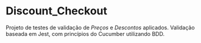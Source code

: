 # Discount_Checkout
Projeto de testes de validação de *Preços* e *Descontos* aplicados. Validação baseada em Jest, com princípios do Cucumber utilizando BDD.
